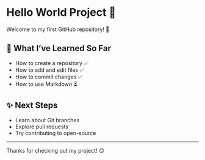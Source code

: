 # Hello World Project 👋  

Welcome to my first GitHub repository! 🎉  

## 📌 What I’ve Learned So Far  
- How to create a repository ✅  
- How to add and edit files ✅  
- How to commit changes ✅  
- How to use Markdown ⏳  

## ✨ Next Steps  
- Learn about Git branches  
- Explore pull requests  
- Try contributing to open-source  

---

Thanks for checking out my project! 😊  
